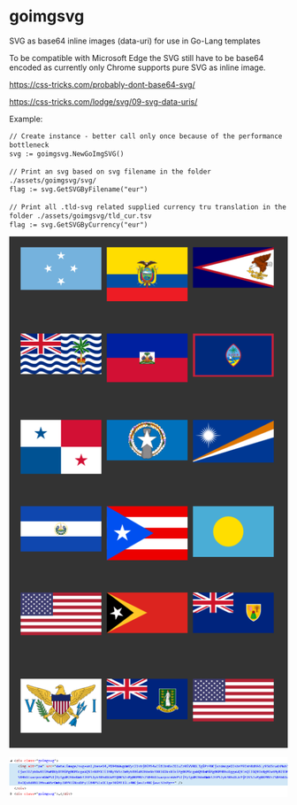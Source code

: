 # goimgsvg

SVG as base64 inline images (data-uri) for use in Go-Lang templates

To be compatible with Microsoft Edge the SVG still have to be base64 encoded as currently only Chrome supports pure SVG as inline image.

<https://css-tricks.com/probably-dont-base64-svg/>

<https://css-tricks.com/lodge/svg/09-svg-data-uris/>

Example:

    // Create instance - better call only once because of the performance bottleneck  
    svg := goimgsvg.NewGoImgSVG()

    // Print an svg based on svg filename in the folder ./assets/goimgsvg/svg/  
    flag := svg.GetSVGByFilename("eur")

    // Print all .tld-svg related supplied currency tru translation in the folder ./assets/goimgsvg/tld_cur.tsv  
    flag := svg.GetSVGByCurrency("eur")

![Example 1](./2017-09-13_12-31-32.png)

![Example 1](./2017-09-13_12-32-00.png)
